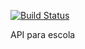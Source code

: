 [![Build Status](https://travis-ci.org/thianolima/escola.svg?branch=master)](https://travis-ci.org/thianolima/escola)

API para escola
